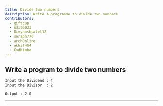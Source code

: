 ```yaml
---
title: Divide two numbers
description: Write a programme to divide two numbers
contributors:
  - giftcup
  - udit6023
  - Divyanshpatel18
  - seraph776
  - arch0nline
  - akhil484
  - GodKimba
---
```


## Write a program to divide two numbers

```txt
Input the Dividend : 4
Input the Divisor  : 2

Output : 2.0
```

---
